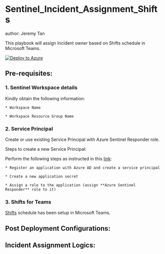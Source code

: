 # Sentinel_Incident_Assignment_Shifts


author: Jeremy Tan

This playbook will assign Incident owner based on Shifts schedule in Microsoft Teams.

[![Deploy to Azure](https://aka.ms/deploytoazurebutton)](https%3A%2F%2Fraw.githubusercontent.com%2Ftatecksi%2FSentinelPlaybooks%2Fmaster%2FSentinel_Incident_Assignment_Shifts%2FSentinel_Incident_Assignment_Shifts.json)


## Pre-requisites:

### 1. Sentinel Workspace details
Kindly obtain the following information:

    * Workspace Name

    * Workspace Resource Group Name

### 2. Service Principal
Create or use existing Service Principal with Azure Sentinel Responder role.

Steps to create a new Service Principal:

Perform the following steps as instructed in this [link](https://docs.microsoft.com/en-us/azure/active-directory/develop/howto-create-service-principal-portal):

    * Register an application with Azure AD and create a service principal

    * Create a new application secret

    * Assign a role to the application (assign **Azure Sentinel Responder** role to it)


### 3. Shifts for Teams
[Shifts](https://support.microsoft.com/en-us/office/get-started-in-shifts-5f3e30d8-1821-4904-be26-c3cd25a497d6) schedule has been setup in Microsoft Teams.



## Post Deployment Configurations:



## Incident Assignment Logics:

